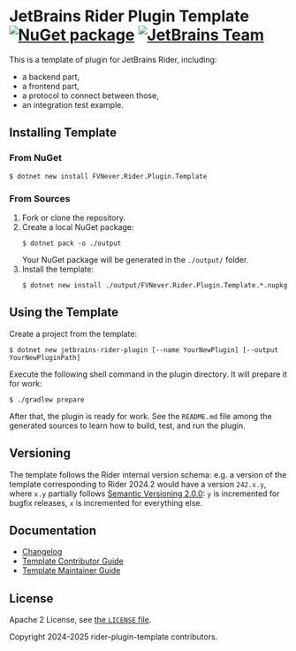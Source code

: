 JetBrains Rider Plugin Template [![NuGet package][nuget.badge]][nuget.page] [![JetBrains Team][badge.jetbrains-team]][jetbrains.opensource]
===============================
This is a template of plugin for JetBrains Rider, including:
- a backend part,
- a frontend part,
- a protocol to connect between those,
- an integration test example.

Installing Template
-------------------

### From NuGet
```console
$ dotnet new install FVNever.Rider.Plugin.Template
```

### From Sources
1. Fork or clone the repository.
2. Create a local NuGet package:
   ```console
   $ dotnet pack -o ./output
   ```
   Your NuGet package will be generated in the `./output/` folder.
3. Install the template:
   ```console
   $ dotnet new install ./output/FVNever.Rider.Plugin.Template.*.nupkg
   ```

Using the Template
------------------
Create a project from the template:
```console
$ dotnet new jetbrains-rider-plugin [--name YourNewPlugin] [--output YourNewPluginPath]
```

Execute the following shell command in the plugin directory. It will prepare it for work:
```console
$ ./gradlew prepare
```
After that, the plugin is ready for work. See the `README.md` file among the generated sources to learn how to build, test, and run the plugin.

Versioning
----------
The template follows the Rider internal version schema: e.g. a version of the template corresponding to Rider 2024.2 would have a version `242.x.y`, where `x.y` partially follows [Semantic Versioning 2.0.0][semver]: `y` is incremented for bugfix releases, `x` is incremented for everything else.

Documentation
-------------
- [Changelog][docs.changelog]
- [Template Contributor Guide][docs.contributing]
- [Template Maintainer Guide][docs.maintaining]

License
-------
Apache 2 License, see [the `LICENSE` file][docs.license].

Copyright 2024-2025 rider-plugin-template contributors.

[badge.jetbrains-team]: https://jb.gg/badges/team.svg
[docs.changelog]: CHANGELOG.md
[docs.contributing]: CONTRIBUTING.md
[docs.license]: LICENSE
[docs.maintaining]: MAINTAINING.md
[jetbrains.opensource]: https://github.com/JetBrains/
[nuget.badge]: https://img.shields.io/nuget/v/FVNever.Rider.Plugin.Template
[nuget.page]: https://www.nuget.org/packages/FVNever.Rider.Plugin.Template
[semver]: https://semver.org/spec/v2.0.0.html
